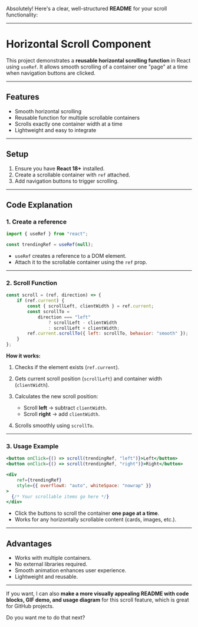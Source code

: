 Absolutely! Here's a clear, well-structured **README** for your scroll functionality:

---

# Horizontal Scroll Component

This project demonstrates a **reusable horizontal scrolling function** in React using `useRef`. It allows smooth scrolling of a container one "page" at a time when navigation buttons are clicked.

---

## **Features**

* Smooth horizontal scrolling
* Reusable function for multiple scrollable containers
* Scrolls exactly one container width at a time
* Lightweight and easy to integrate

---

## **Setup**

1. Ensure you have **React 18+** installed.
2. Create a scrollable container with `ref` attached.
3. Add navigation buttons to trigger scrolling.

---

## **Code Explanation**

### **1. Create a reference**

```javascript
import { useRef } from "react";

const trendingRef = useRef(null);
```

* `useRef` creates a reference to a DOM element.
* Attach it to the scrollable container using the `ref` prop.

---

### **2. Scroll Function**

```javascript
const scroll = (ref, direction) => {
    if (ref.current) {
        const { scrollLeft, clientWidth } = ref.current;
        const scrollTo =
            direction === "left"
                ? scrollLeft - clientWidth
                : scrollLeft + clientWidth;
        ref.current.scrollTo({ left: scrollTo, behavior: "smooth" });
    }
};
```

**How it works:**

1. Checks if the element exists (`ref.current`).
2. Gets current scroll position (`scrollLeft`) and container width (`clientWidth`).
3. Calculates the new scroll position:

   * Scroll **left** → subtract `clientWidth`.
   * Scroll **right** → add `clientWidth`.
4. Scrolls smoothly using `scrollTo`.

---

### **3. Usage Example**

```jsx
<button onClick={() => scroll(trendingRef, "left")}>Left</button>
<button onClick={() => scroll(trendingRef, "right")}>Right</button>

<div 
    ref={trendingRef} 
    style={{ overflowX: "auto", whiteSpace: "nowrap" }}
>
  {/* Your scrollable items go here */}
</div>
```

* Click the buttons to scroll the container **one page at a time**.
* Works for any horizontally scrollable content (cards, images, etc.).

---

## **Advantages**

* Works with multiple containers.
* No external libraries required.
* Smooth animation enhances user experience.
* Lightweight and reusable.

---

If you want, I can also **make a more visually appealing README with code blocks, GIF demo, and usage diagram** for this scroll feature, which is great for GitHub projects.

Do you want me to do that next?
